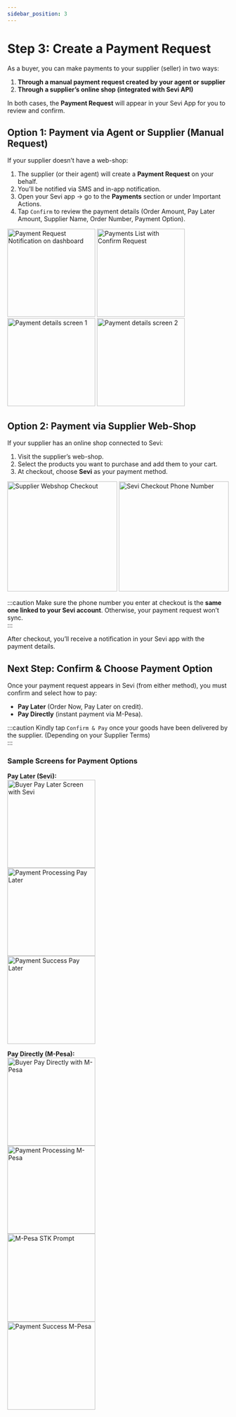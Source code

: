 ```yaml
---
sidebar_position: 3
---
```


# Step 3: Create a Payment Request  

As a buyer, you can make payments to your supplier (seller) in two ways:  

1. **Through a manual payment request created by your agent or supplier**  
2. **Through a supplier’s online shop (integrated with Sevi API)**  

In both cases, the **Payment Request** will appear in your Sevi App for you to review and confirm.  


## Option 1: Payment via Agent or Supplier (Manual Request)  
If your supplier doesn’t have a web-shop:  

1. The supplier (or their agent) will create a **Payment Request** on your behalf.  
2. You’ll be notified via SMS and in-app notification.  
3. Open your Sevi app → go to the **Payments** section or under Important Actions.  
4. Tap `Confirm` to review the payment details (Order Amount, Pay Later Amount, Supplier Name, Order Number, Payment Option).  

<img src="/buyer/013.png" alt="Payment Request Notification on dashboard" width="200"/>  
<img src="/buyer/014.png" alt="Payments List with Confirm Request" width="200"/>  
<img src="/buyer/015.png" alt="Payment details screen 1" width="200"/>  
<img src="/buyer/016.png" alt="Payment details screen 2" width="200"/>  


## Option 2: Payment via Supplier Web-Shop  
If your supplier has an online shop connected to Sevi:  

1. Visit the supplier’s web-shop.  
2. Select the products you want to purchase and add them to your cart.  
3. At checkout, choose **Sevi** as your payment method.  

<img src="/ordering/Checkout.png" alt="Supplier Webshop Checkout" width="250"/>  
<img src="/ordering/Checkout1.png" alt="Sevi Checkout Phone Number" width="250"/>  

:::caution
Make sure the phone number you enter at checkout is the **same one linked to your Sevi account**. Otherwise, your payment request won’t sync.  
:::  

After checkout, you’ll receive a notification in your Sevi app with the payment details.  


## Next Step: Confirm & Choose Payment Option  
Once your payment request appears in Sevi (from either method), you must confirm and select how to pay:  
- **Pay Later** (Order Now, Pay Later on credit).  
- **Pay Directly** (instant payment via M-Pesa).  

:::caution
Kindly tap `Confirm & Pay` once your goods have been delivered by the supplier. (Depending on your Supplier Terms)  
:::  


### Sample Screens for Payment Options

**Pay Later (Sevi):**  
  <img src="/agent/019.png" alt="Buyer Pay Later Screen with Sevi" width="200"/>  
  <img src="/agent/020.png" alt="Payment Processing Pay Later" width="200"/>  
  <img src="/agent/021.png" alt="Payment Success Pay Later" width="200"/>  

**Pay Directly (M-Pesa):**  
  <img src="/agent/022.png" alt="Buyer Pay Directly with M-Pesa" width="200"/>  
  <img src="/agent/023.png" alt="Payment Processing M-Pesa" width="200"/>  
  <img src="/agent/024.png" alt="M-Pesa STK Prompt" width="200"/>  
  <img src="/agent/021.png" alt="Payment Success M-Pesa" width="200"/>  
